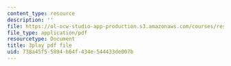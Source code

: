 ```yaml
---
content_type: resource
description: ''
file: https://ol-ocw-studio-app-production.s3.amazonaws.com/courses/res-8-007-cosmic-origin-of-the-chemical-elements-fall-2019/738a45f55894b64f434e544433de007b_lEnolaQmkMw.pdf
file_type: application/pdf
resourcetype: Document
title: 3play pdf file
uid: 738a45f5-5894-b64f-434e-544433de007b
---
```

